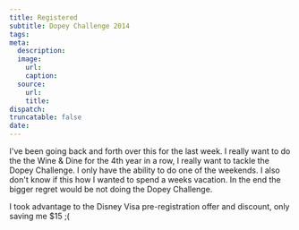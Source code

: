 ```yaml
---
title: Registered
subtitle: Dopey Challenge 2014
tags:
meta:
  description:
  image:
    url:
    caption:
  source:
    url:
    title:
dispatch:
truncatable: false
date:
---
```


I've been going back and forth over this for the last week. I really want to do the the Wine & Dine for the 4th year in a row, I really want to tackle the Dopey Challenge. I only have the ability to do one of the weekends. I also don't know if this how I wanted to spend a weeks vacation. In the end the bigger regret would be not doing the Dopey Challenge.

I took advantage to the Disney Visa pre-registration offer and discount, only saving me $15 ;(

